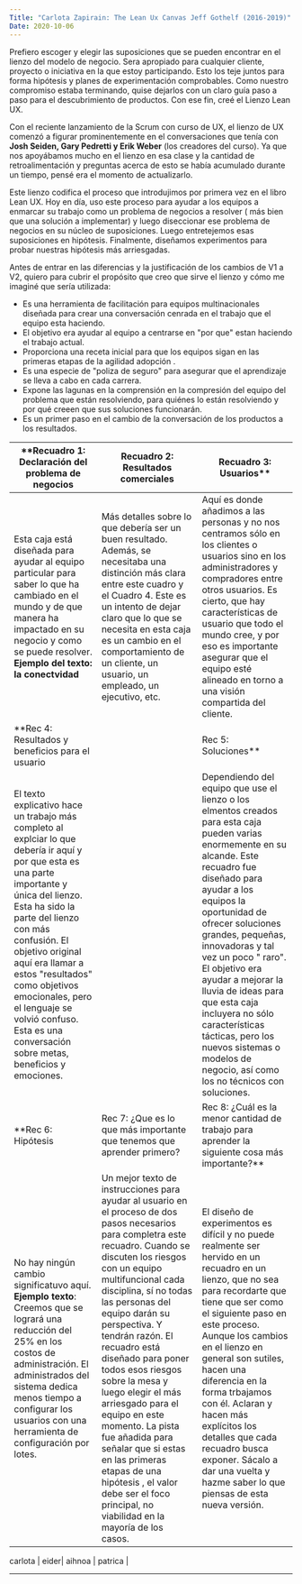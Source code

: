 ```yaml
---
Title: "Carlota Zapirain: The Lean Ux Canvas Jeff Gothelf (2016-2019)"
Date: 2020-10-06
--- 
```


Prefiero escoger y elegir las suposiciones que se pueden encontrar en el lienzo del modelo de negocio. Sera apropiado para cualquier cliente, proyecto o iniciativa en la que estoy participando. Esto los teje juntos para forma hipótesis y planes de experimentación comprobables. Como nuestro compromiso estaba terminando, quise dejarlos con un claro guía paso a paso para el descubrimiento de productos. Con ese fin, creé el Lienzo Lean UX. 

Con el reciente lanzamiento de la Scrum con curso de UX, el lienzo de UX comenzó a figurar prominentemente en el conversaciones que tenía con **Josh Seiden, Gary Pedretti y Erik Weber** (los creadores del curso). Ya que nos apoyábamos mucho en el lienzo en esa clase y la cantidad de retroalimentación y preguntas acerca de esto se había acumulado durante un tiempo, pensé era el momento de actualizarlo. 

Este lienzo codifica el proceso que introdujimos por primera vez en el libro Lean UX.
Hoy en día, uso este proceso para ayudar a los equipos a enmarcar su trabajo como un problema de negocios a resolver ( más bien que una solución a implementar) y luego diseccionar ese problema de negocios en su núcleo de suposiciones. Luego entretejemos esas suposiciones en hipótesis. Finalmente, diseñamos experimentos para probar nuestras hipótesis más arriesgadas. 

Antes de entrar en las diferencias y la justificación de los cambios de V1 a V2, quiero para cubrir el propósito que creo que sirve el lienzo y cómo me imaginé que sería utilizada:
- Es una herramienta de facilitación para equipos multinacionales diseñada para crear una conversación cenrada en el trabajo que el equipo esta haciendo. 
- El objetivo era ayudar al equipo a centrarse en "por que" estan haciendo el trabajo actual.
- Proporciona una receta inicial para que los equipos sigan en las primeras etapas de la agilidad adopción .
- Es una especie de "poliza de seguro" para asegurar que el aprendizaje se lleva a cabo en cada carrera.
- Expone las lagunas en la comprensión en la compresión del equipo del problema que están resolviendo, para quiénes lo están resolviendo y por qué creeen que sus soluciones funcionarán. 
- Es un primer paso en el cambio de la conversación de los productos a los resultados. 

**Recuadro 1: Declaración del problema de negocios |   Recuadro 2: Resultados comerciales | Recuadro 3: Usuarios**
------------------------------------------------ |   ---------------------------------- | --------------------
 Esta caja está diseñada para ayudar al equipo particular para saber lo que ha cambiado en el mundo y de que manera ha impactado en su negocio y como se puede resolver. **Ejemplo del texto: la conectvidad** | Más detalles sobre lo que debería ser un buen resultado. Además, se necesitaba una distinción más clara entre este cuadro y el Cuadro 4. Este es un intento de dejar claro que lo que se necesita en esta caja es un cambio en el comportamiento de un cliente, un usuario, un empleado, un ejecutivo, etc. | Aquí es donde añadimos a las personas y no nos centramos sólo en los clientes o usuarios sino en los administradores y compradores entre otros usuarios.  Es cierto, que hay características de usuario que todo el mundo cree,  y por eso es importante asegurar que el equipo esté alineado en torno a una visión compartida del cliente.| 
**Rec 4: Resultados y beneficios para el usuario   |                                      | Rec 5: Soluciones**
El texto explicativo hace un trabajo más completo al explciar lo que debería ir aquí y por que esta es una parte importante y única del lienzo. Esta ha sido la parte del lienzo con más confusión. El objetivo original aquí era llamar a estos "resultados" como objetivos emocionales, pero el lenguaje se volvió confuso. Esta es una conversación sobre metas, beneficios y emociones. |                                  | Dependiendo del equipo que use el lienzo o los elmentos creados para esta caja pueden varias enormemente en su alcande. Este recuadro fue diseñado para ayudar a los equipos la oportunidad de ofrecer soluciones grandes, pequeñas, innovadoras y tal vez un poco " raro". El objetivo era ayudar a mejorar la lluvia de ideas para que esta caja incluyera no sólo características tácticas, pero los nuevos sistemas o modelos de negocio, así como los no técnicos con soluciones. 
**Rec 6: Hipótesis                                 | Rec 7: ¿Que es lo que más importante que tenemos que aprender primero? |Rec 8:  ¿Cuál es la menor cantidad de trabajo para aprender la siguiente cosa más importante?**|
No hay ningún cambio significatuvo aquí. **Ejemplo texto**: Creemos que se logrará una reducción del 25% en los costos de administración. El administrados del sistema dedica menos tiempo a configurar los usuarios con una herramienta de configuración por lotes.| Un mejor texto de instrucciones para ayudar al usuario en el proceso de dos pasos necesarios para completra este recuadro. Cuando se discuten los riesgos con un equipo multifuncional cada disciplina, sí no todas las personas del equipo darán su perspectiva. Y tendrán razón. El recuadro está diseñado para poner todos esos riesgos sobre la mesa y luego elegir el más arriesgado para el equipo en este momento. La pista fue añadida para señalar que si estas en las primeras etapas de una hipótesis , el valor debe ser el foco principal, no viabilidad en la mayoría de los casos. | El diseño de experimentos es difícil y no puede realmente ser hervido en un recuadro en un lienzo, que no sea para recordarte que tiene que ser como el siguiente paso en este proceso. Aunque los cambios en el lienzo en general son sutiles, hacen una diferencia en la forma trbajamos con él. Aclaran y hacen más explícitos los detalles que cada recuadro busca exponer. Sácalo a dar una vuelta y hazme saber lo que piensas de esta nueva versión. 



carlota | eider| aihnoa | patrica | 
-------- ------ -------- ---------


                          




